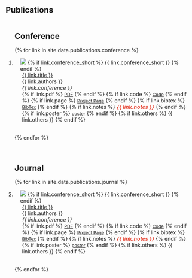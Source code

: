 <style>
    /* 样式定义 */
    .popup {
        display: none;
        position: fixed;
        left: 50%;
        top: 50%;
        transform: translate(-50%, -50%);
        padding: 20px;
        background-color: white;
        box-shadow: 0 0 10px rgba(0, 0, 0, 0.5);
        z-index: 1000;
    }
    .popup .close {
        display: block;
        text-align: right;
        cursor: pointer;
    }
    #overlay {
        display: none;
        position: fixed;
        top: 0;
        left: 0;
        width: 100%;
        height: 100%;
        background-color: rgba(0, 0, 0, 0.5);
        z-index: 999;
    }
</style>
<h1 id="publications"></h1>

<h2 style="margin: 60px 0px -15px;">
Publications 

[comment]: <> (<temp style="font-size:15px;">[</temp><a href="https://scholar.google.com/citations?user=GJtATkAAAAAJ" target="_blank" style="font-size:15px;">Google Scholar</a><temp style="font-size:15px;">]</temp>)

</h2>

<!--<temp style="font-size:15px;">[</temp><a href="" target="_blank" style="font-size:15px;">DBLP</a><temp style="font-size:15px;">]</temp> -->

<div class="publications">
<ol class="bibliography">

[comment]: <> (--------for conference----------------------)

<h2 style="margin: 60px 0px -15px;">
Conference
</h2><br>

{% for link in site.data.publications.conference %}

<li>
<div class="pub-row">
  <div class="col-sm-3 abbr" style="position: relative;padding-right: 15px;padding-left: 15px;">
    <img src="{{ link.image }}" class="teaser img-fluid z-depth-1" style="width=100;height=50%">
            {% if link.conference_short %} 
            <abbr class="badge">{{ link.conference_short }}</abbr>
            {% endif %}
  </div>
  <div class="col-sm-9" style="position: relative;padding-right: 15px;padding-left: 20px;">
      <div class="title"><a href="{{ link.pdf }}">{{ link.title }}</a></div>
      <div class="author">{{ link.authors }}</div>
      <div class="periodical"><em>{{ link.conference }}</em>
      </div>
    <div class="links">
      {% if link.pdf %} 
      <a href="{{ link.pdf }}" class="btn btn-sm z-depth-0" role="button" target="_blank" style="font-size:12px;">PDF</a>
      {% endif %}
      {% if link.code %} 
      <a href="{{ link.code }}" class="btn btn-sm z-depth-0" role="button" target="_blank" style="font-size:12px;">Code</a>
      {% endif %}
      {% if link.page %} 
      <a href="{{ link.page }}" class="btn btn-sm z-depth-0" role="button" target="_blank" style="font-size:12px;">Project Page</a>
      {% endif %}
      {% if link.bibtex %} 
      <a href="{{ link.bibtex }}" class="btn btn-sm z-depth-0" role="button" target="_blank" style="font-size:12px;">BibTex</a>
      {% endif %}
      {% if link.notes %} 
      <strong> <i style="color:#e74d3c">{{ link.notes }}</i></strong>
      {% endif %}
      {% if link.poster %} 
      <a href="{{ link.poster }}" class="btn btn-sm z-depth-0" role="button" target="_blank" style="font-size:12px;">poster</a>
      {% endif %}
      {% if link.others %} 
      {{ link.others }}
      {% endif %}
    </div>
  </div>
</div>
</li>

<br>

{% endfor %}


[comment]: <> ([comment]: <> &#40;--------for workshop----------------------&#41;)

[comment]: <> (<h2 style="margin: 60px 0px -15px;">)

[comment]: <> (Workshop)

[comment]: <> (</h2><br>)

[comment]: <> ({% for link in site.data.publications.workshop %})

[comment]: <> (<li>)

[comment]: <> (<div class="pub-row">)

[comment]: <> (  <div class="col-sm-3 abbr" style="position: relative;padding-right: 15px;padding-left: 15px;">)

[comment]: <> (    <img src="{{ link.image }}" class="teaser img-fluid z-depth-1" style="width=100;height=40%">)

[comment]: <> (            {% if link.conference_short %} )

[comment]: <> (            <abbr class="badge">{{ link.conference_short }}</abbr>)

[comment]: <> (            {% endif %})

[comment]: <> (  </div>)

[comment]: <> (  <div class="col-sm-9" style="position: relative;padding-right: 15px;padding-left: 20px;">)

[comment]: <> (      <div class="title"><a href="{{ link.pdf }}">{{ link.title }}</a></div>)

[comment]: <> (      <div class="author">{{ link.authors }}</div>)

[comment]: <> (      <div class="periodical"><em>{{ link.conference }}</em>)

[comment]: <> (      </div>)

[comment]: <> (    <div class="links">)

[comment]: <> (      {% if link.pdf %} )

[comment]: <> (      <a href="{{ link.pdf }}" class="btn btn-sm z-depth-0" role="button" target="_blank" style="font-size:12px;">PDF</a>)

[comment]: <> (      {% endif %})

[comment]: <> (      {% if link.code %} )

[comment]: <> (      <a href="{{ link.code }}" class="btn btn-sm z-depth-0" role="button" target="_blank" style="font-size:12px;">Code</a>)

[comment]: <> (      {% endif %})

[comment]: <> (      {% if link.page %} )

[comment]: <> (      <a href="{{ link.page }}" class="btn btn-sm z-depth-0" role="button" target="_blank" style="font-size:12px;">Project Page</a>)

[comment]: <> (      {% endif %})

[comment]: <> (      {% if link.bibtex %} )

[comment]: <> (      <a href="{{ link.bibtex }}" class="btn btn-sm z-depth-0" role="button" target="_blank" style="font-size:12px;">BibTex</a>)

[comment]: <> (      {% endif %})

[comment]: <> (      {% if link.notes %} )

[comment]: <> (      <strong> <i style="color:#e74d3c">{{ link.notes }}</i></strong>)

[comment]: <> (      {% endif %})

[comment]: <> (      {% if link.others %} )

[comment]: <> (      {{ link.others }})

[comment]: <> (      {% endif %})

[comment]: <> (    </div>)

[comment]: <> (  </div>)

[comment]: <> (</div>)

[comment]: <> (</li>)

[comment]: <> (<br>)

[comment]: <> ({% endfor %})

[comment]: <> (--------for journal----------------------)

<h2 style="margin: 60px 0px -15px;">
Journal
</h2><br>

{% for link in site.data.publications.journal %}

<li>
<div class="pub-row">
  <div class="col-sm-3 abbr" style="position: relative;padding-right: 15px;padding-left: 15px;">
    <img src="{{ link.image }}" class="teaser img-fluid z-depth-1" style="width=100;height=40%">
            {% if link.conference_short %} 
            <abbr class="badge">{{ link.conference_short }}</abbr>
            {% endif %}
  </div>
  <div class="col-sm-9" style="position: relative;padding-right: 15px;padding-left: 20px;">
      <div class="title"><a href="{{ link.pdf }}">{{ link.title }}</a></div>
      <div class="author">{{ link.authors }}</div>
      <div class="periodical"><em>{{ link.conference }}</em>
      </div>
    <div class="links">
      {% if link.pdf %} 
      <a href="{{ link.pdf }}" class="btn btn-sm z-depth-0" role="button" target="_blank" style="font-size:12px;">PDF</a>
      {% endif %}
      {% if link.code %} 
      <a href="{{ link.code }}" class="btn btn-sm z-depth-0" role="button" target="_blank" style="font-size:12px;">Code</a>
      {% endif %}
      {% if link.page %} 
      <a href="{{ link.page }}" class="btn btn-sm z-depth-0" role="button" target="_blank" style="font-size:12px;">Project Page</a>
      {% endif %}
      {% if link.bibtex %} 
      <a href="{{ link.bibtex }}" class="btn btn-sm z-depth-0" role="button" target="_blank" style="font-size:12px;">BibTex</a>
      {% endif %}
      {% if link.notes %} 
      <strong> <i style="color:#e74d3c">{{ link.notes }}</i></strong>
      {% endif %}
      {% if link.poster %} 
      <a href="{{ link.poster }}" class="btn btn-sm z-depth-0" role="button" target="_blank" style="font-size:12px;">poster</a>
      {% endif %}
      {% if link.others %} 
      {{ link.others }}
      {% endif %}
    </div>
  </div>
</div>
</li>

<br>

{% endfor %}

</ol>
</div>


